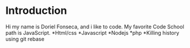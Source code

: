 Introduction
==========

Hi my name is Doriel Fonseca, and i like to code.
My favorite Code School path is JavaScript.
*Html/css
*Javascript
*Nodejs
*php
*Killing history using git rebase